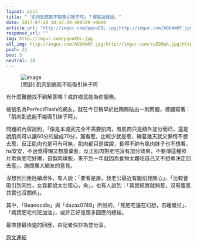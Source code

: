 ```yaml
---
layout: post
title: "「肌肉到底能不能吸引妹子阿」？鄉民這樣說。"
date: 2017-07-28 10:47:29.499329 +0800
article_url: "http://imgur.com/pqxuEDL.jpg;http://imgur.com/A0bAmHY.jpg;http://imgur.com/rpED8qk.jpg;http://imgur.com/dKRjTlZ.jpg;http://imgur.com/ocdVYEO.jpg;http://imgur.com/TEtE4pr.jpg;http://imgur.com/S8kCFX3.jpg;http://i.imgur.com/xGtfiLd.jpg;http://imgur.com/MHMXm5N.jpg"
response_url: ""
img: http://imgur.com/pqxuEDL.jpg
all_img: http://imgur.com/A0bAmHY.jpg;http://imgur.com/rpED8qk.jpg;http://imgur.com/dKRjTlZ.jpg;http://imgur.com/ocdVYEO.jpg;http://imgur.com/TEtE4pr.jpg;http://imgur.com/S8kCFX3.jpg;http://i.imgur.com/xGtfiLd.jpg;http://imgur.com/MHMXm5N.jpg
push: 21
boo: 5
neutral: 28
---
```


<figure>
<img src="http://imgur.com/pqxuEDL.jpg" alt="image">
<figcaption>
[問卦] 肌肉到底能不能吸引妹子阿
</figcaption>
</figure>



有什麼難題找不到解答嗎？或許鄉民能為你服務。

帳號名為PerfectFlash的網友，就在今日稍早於批踢踢貼出一則問題，標題寫著：「肌肉到底能不能吸引妹子阿」。

問題的內容說到，「像是本城武完全不需要肌肉，有肌肉只是額外加分而已，還是說肌肉可以讓60分的變成70分，漏看惹，比較少就是惹，練葛幾天就又懶惰不想去惹，反正肌肉也是可有可無，肌肉都只是說說，長得不帥有肌肉妹子也不想看，hs安安，不過覺得懶又想放棄惹，反正肌肉對肥宅沒有加分效果，不要傳這種照片欺負肥宅好爆，自製肉燥飯，來不到一年就因為食物太難吃自己又不想煮決定回去惹」，詢問廣大網友的意見。

沒想到回應陸續增多，有人說：「要看是誰，我老公最近有腹肌我開心」、「比較會吸引到同性，女森都說太壯噁心，肏」，也有人談到：「其實結實就夠惹，沒有腹肌其實也沒關係」。

其中，「Beanoodle」與「dazax0749」所說的，「死肥宅還在幻想，去睡覺拉」、「媽寶肥宅代班加油」，或許正好是眾多回應的總結。

最直接最快速的回應，由記者快抄為您分享。

<a href = "https://www.ptt.cc/bbs/Gossiping/M.1501183790.A.CFA.html">原文連結</a>

